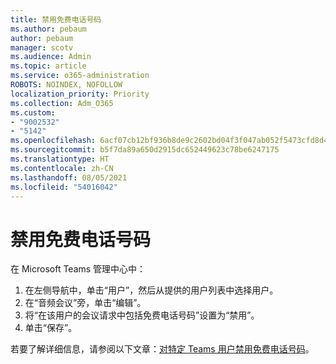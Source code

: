 ```yaml
---
title: 禁用免费电话号码
ms.author: pebaum
author: pebaum
manager: scotv
ms.audience: Admin
ms.topic: article
ms.service: o365-administration
ROBOTS: NOINDEX, NOFOLLOW
localization_priority: Priority
ms.collection: Adm_O365
ms.custom:
- "9002532"
- "5142"
ms.openlocfilehash: 6acf07cb12bf936b8de9c2602bd04f3f047ab052f5473cfd8d4281215132b327
ms.sourcegitcommit: b5f7da89a650d2915dc652449623c78be6247175
ms.translationtype: HT
ms.contentlocale: zh-CN
ms.lasthandoff: 08/05/2021
ms.locfileid: "54016042"
---
```

# <a name="disabling-toll-free-numbers"></a>禁用免费电话号码

在 Microsoft Teams 管理中心中：

1. 在左侧导航中，单击“用户”，然后从提供的用户列表中选择用户。
2. 在“音频会议”旁，单击“编辑”。
3. 将“在该用户的会议请求中包括免费电话号码”设置为“禁用”。
4. 单击“保存”。

若要了解详细信息，请参阅以下文章：[对特定 Teams 用户禁用免费电话号码](https://docs.microsoft.com/microsoftteams/disabling-toll-free-numbers-for-specific-teams-users)。
